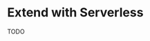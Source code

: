 # Extend with Serverless

<!--
https://github.com/xarkamx/bas/blob/main/api/serverless.ts
-->

TODO

